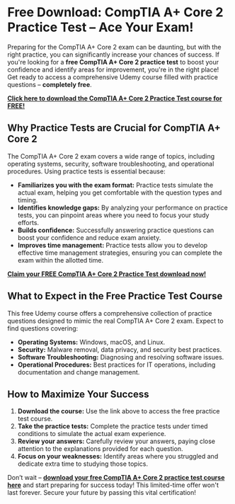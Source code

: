 # Free Download: CompTIA A+ Core 2 Practice Test – Ace Your Exam!

Preparing for the CompTIA A+ Core 2 exam can be daunting, but with the right practice, you can significantly increase your chances of success. If you're looking for a **free CompTIA A+ Core 2 practice test** to boost your confidence and identify areas for improvement, you're in the right place! Get ready to access a comprehensive Udemy course filled with practice questions – **completely free**.

[**Click here to download the CompTIA A+ Core 2 Practice Test course for FREE!**](https://udemywork.com/comptia-a-core-2-practice-test)

## Why Practice Tests are Crucial for CompTIA A+ Core 2

The CompTIA A+ Core 2 exam covers a wide range of topics, including operating systems, security, software troubleshooting, and operational procedures. Using practice tests is essential because:

*   **Familiarizes you with the exam format:** Practice tests simulate the actual exam, helping you get comfortable with the question types and timing.
*   **Identifies knowledge gaps:** By analyzing your performance on practice tests, you can pinpoint areas where you need to focus your study efforts.
*   **Builds confidence:** Successfully answering practice questions can boost your confidence and reduce exam anxiety.
*   **Improves time management:** Practice tests allow you to develop effective time management strategies, ensuring you can complete the exam within the allotted time.

[**Claim your FREE CompTIA A+ Core 2 Practice Test download now!**](https://udemywork.com/comptia-a-core-2-practice-test)

## What to Expect in the Free Practice Test Course

This free Udemy course offers a comprehensive collection of practice questions designed to mimic the real CompTIA A+ Core 2 exam. Expect to find questions covering:

*   **Operating Systems:** Windows, macOS, and Linux.
*   **Security:** Malware removal, data privacy, and security best practices.
*   **Software Troubleshooting:** Diagnosing and resolving software issues.
*   **Operational Procedures:** Best practices for IT operations, including documentation and change management.

## How to Maximize Your Success

1.  **Download the course:** Use the link above to access the free practice test course.
2.  **Take the practice tests:** Complete the practice tests under timed conditions to simulate the actual exam experience.
3.  **Review your answers:** Carefully review your answers, paying close attention to the explanations provided for each question.
4.  **Focus on your weaknesses:** Identify areas where you struggled and dedicate extra time to studying those topics.

Don’t wait – **[download your free CompTIA A+ Core 2 practice test course here](https://udemywork.com/comptia-a-core-2-practice-test)** and start preparing for success today! This limited-time offer won't last forever. Secure your future by passing this vital certification!
